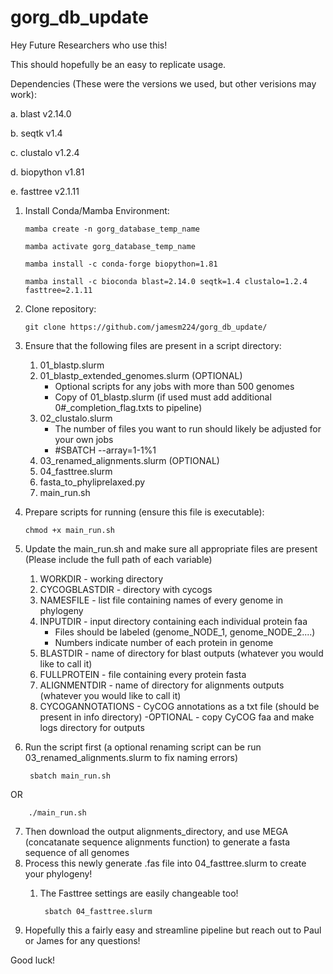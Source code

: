 # gorg_db_update

Hey Future Researchers who use this!

This should hopefully be an easy to replicate usage.

Dependencies (These were the versions we used, but other verisions may work):

a. blast v2.14.0

b. seqtk v1.4

c. clustalo v1.2.4

d. biopython v1.81

e. fasttree v2.1.11


    
1. Install Conda/Mamba Environment:


       mamba create -n gorg_database_temp_name
   
       mamba activate gorg_database_temp_name

       mamba install -c conda-forge biopython=1.81

       mamba install -c bioconda blast=2.14.0 seqtk=1.4 clustalo=1.2.4 fasttree=2.1.11

2. Clone repository:

       git clone https://github.com/jamesm224/gorg_db_update/
   
3. Ensure that the following files are present in a script directory:
    1. 01_blastp.slurm
    2. 01_blastp_extended_genomes.slurm (OPTIONAL)
        - Optional scripts for any jobs with more than 500 genomes
        - Copy of 01_blastp.slurm (if used must add additional 0#_completion_flag.txts to pipeline)
    3. 02_clustalo.slurm
        - The number of files you want to run should likely be adjusted for your own jobs
        - #SBATCH --array=1-1%1
    4. 03_renamed_alignments.slurm (OPTIONAL)
    5. 04_fasttree.slurm
    6. fasta_to_phyliprelaxed.py
    7. main_run.sh
  
4. Prepare scripts for running (ensure this file is executable):

       chmod +x main_run.sh

5. Update the main_run.sh and make sure all appropriate files are present 
(Please include the full path of each variable)
    1. WORKDIR - working directory
    2. CYCOGBLASTDIR - directory with cycogs
    3. NAMESFILE - list file containing names of every genome in phylogeny
    4. INPUTDIR - input directory containing each individual protein faa
        - Files should be labeled (genome_NODE_1, genome_NODE_2....)
        - Numbers indicate number of each protein in genome
    5. BLASTDIR - name of directory for blast outputs (whatever you would like to call it)
    6. FULLPROTEIN - file containing every protein fasta
    7. ALIGNMENTDIR - name of directory for alignments outputs (whatever you would like to call it)
    8. CYCOGANNOTATIONS - CyCOG annotations as a txt file (should be present in info directory)
        -OPTIONAL - copy CyCOG faa and make logs directory for outputs

6. Run the script first (a optional renaming script can be run 03_renamed_alignments.slurm to fix naming errors)

        sbatch main_run.sh
OR

        ./main_run.sh

7. Then download the output alignments_directory, and use MEGA (concatanate sequence alignments function) to generate a fasta sequence of all genomes
8. Process this newly generate .fas file into 04_fasttree.slurm to create your phylogeny!
    1. The Fasttree settings are easily changeable too!

            sbatch 04_fasttree.slurm

9. Hopefully this a fairly easy and streamline pipeline but reach out to Paul or James for any questions!


Good luck!



